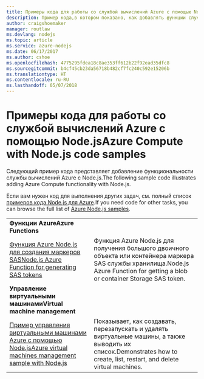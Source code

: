 ```yaml
---
title: Примеры кода для работы со службой вычислений Azure с помощью Node.js
description: Пример кода,в котором показано, как добавлять функции службы вычислений Azure с помощью Node.js.
author: craigshoemaker
manager: routlaw
ms.devlang: nodejs
ms.topic: article
ms.service: azure-nodejs
ms.date: 06/17/2017
ms.author: cshoe
ms.openlocfilehash: 4775295fdea18c8ae353ff612b22f92ead35dfc8
ms.sourcegitcommit: b4cf45cb23da56718b482cf7fc240c592e15206b
ms.translationtype: HT
ms.contentlocale: ru-RU
ms.lasthandoff: 05/07/2018
---
```

# <a name="azure-compute-with-nodejs-code-samples"></a><span data-ttu-id="54d9c-103">Примеры кода для работы со службой вычислений Azure с помощью Node.js</span><span class="sxs-lookup"><span data-stu-id="54d9c-103">Azure Compute with Node.js code samples</span></span>

<span data-ttu-id="54d9c-104">Следующий пример кода представляет добавление функциональности службы вычислений Azure с Node.js.</span><span class="sxs-lookup"><span data-stu-id="54d9c-104">The following sample code illustrates adding Azure Compute functionality with Node.js.</span></span>

<span data-ttu-id="54d9c-105">Если вам нужен код для выполнения других задач, см. полный список [примеров кода Node.js для Azure](https://azure.microsoft.com/resources/samples/?term=nodejs).</span><span class="sxs-lookup"><span data-stu-id="54d9c-105">If you need code for other tasks, you can browse the full list of [Azure Node.js samples](https://azure.microsoft.com/resources/samples/?term=nodejs).</span></span>

| | |
|---|---|
| <span data-ttu-id="54d9c-106">**Функции Azure**</span><span class="sxs-lookup"><span data-stu-id="54d9c-106">**Azure Functions**</span></span> ||
| [<span data-ttu-id="54d9c-107">Функция Azure Node.js для создания маркеров SAS</span><span class="sxs-lookup"><span data-stu-id="54d9c-107">Node.js Azure Function for generating SAS tokens</span></span>](https://azure.microsoft.com/resources/samples/functions-node-sas-token/) | <span data-ttu-id="54d9c-108">Функция Azure Node.js для получения большого двоичного объекта или контейнера маркера SAS службы хранилища.</span><span class="sxs-lookup"><span data-stu-id="54d9c-108">Node.js Azure Function for getting a blob or container Storage SAS token.</span></span> |
| <span data-ttu-id="54d9c-109">**Управление виртуальными машинами**</span><span class="sxs-lookup"><span data-stu-id="54d9c-109">**Virtual machine management**</span></span> ||
| [<span data-ttu-id="54d9c-110">Пример управления виртуальными машинами Azure с помощью Node.js</span><span class="sxs-lookup"><span data-stu-id="54d9c-110">Azure virtual machines management sample with Node.js</span></span>](https://github.com/Azure-Samples/compute-node-manage-vm) | <span data-ttu-id="54d9c-111">Показывает, как создавать, перезапускать и удалять виртуальные машины, а также выводить их список.</span><span class="sxs-lookup"><span data-stu-id="54d9c-111">Demonstrates how to create, list, restart, and delete virtual machines.</span></span> |